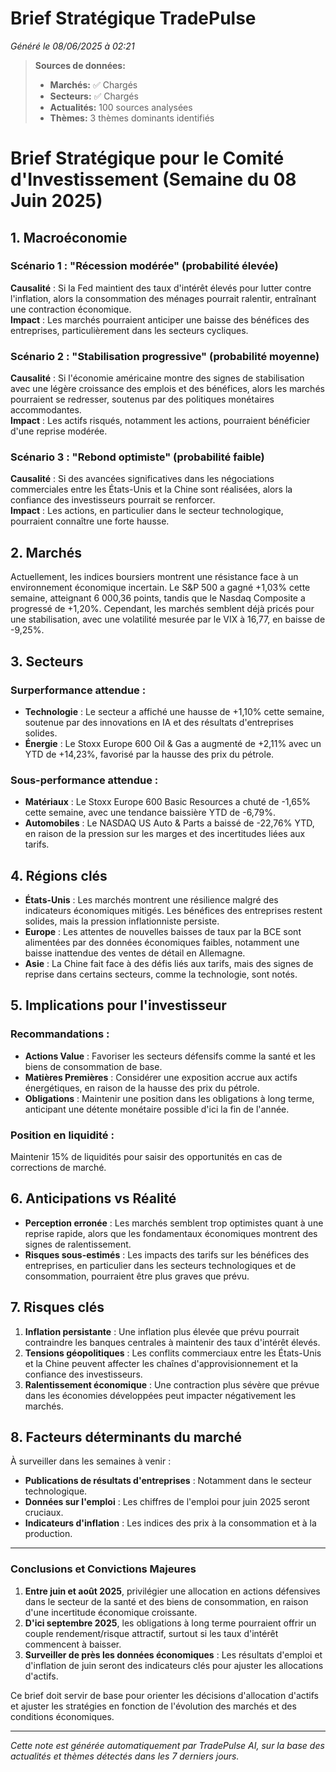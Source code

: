 # Brief Stratégique TradePulse

*Généré le 08/06/2025 à 02:21*

> **Sources de données:**
> - **Marchés:** ✅ Chargés
> - **Secteurs:** ✅ Chargés
> - **Actualités:** 100 sources analysées
> - **Thèmes:** 3 thèmes dominants identifiés

# Brief Stratégique pour le Comité d'Investissement (Semaine du 08 Juin 2025)

## 1. Macroéconomie

### Scénario 1 : "Récession modérée" (probabilité élevée)
**Causalité** : Si la Fed maintient des taux d'intérêt élevés pour lutter contre l'inflation, alors la consommation des ménages pourrait ralentir, entraînant une contraction économique.  
**Impact** : Les marchés pourraient anticiper une baisse des bénéfices des entreprises, particulièrement dans les secteurs cycliques.

### Scénario 2 : "Stabilisation progressive" (probabilité moyenne)
**Causalité** : Si l'économie américaine montre des signes de stabilisation avec une légère croissance des emplois et des bénéfices, alors les marchés pourraient se redresser, soutenus par des politiques monétaires accommodantes.  
**Impact** : Les actifs risqués, notamment les actions, pourraient bénéficier d'une reprise modérée.

### Scénario 3 : "Rebond optimiste" (probabilité faible)
**Causalité** : Si des avancées significatives dans les négociations commerciales entre les États-Unis et la Chine sont réalisées, alors la confiance des investisseurs pourrait se renforcer.  
**Impact** : Les actions, en particulier dans le secteur technologique, pourraient connaître une forte hausse.

## 2. Marchés

Actuellement, les indices boursiers montrent une résistance face à un environnement économique incertain. Le S&P 500 a gagné +1,03% cette semaine, atteignant 6 000,36 points, tandis que le Nasdaq Composite a progressé de +1,20%. Cependant, les marchés semblent déjà pricés pour une stabilisation, avec une volatilité mesurée par le VIX à 16,77, en baisse de -9,25%.

## 3. Secteurs

### Surperformance attendue :
- **Technologie** : Le secteur a affiché une hausse de +1,10% cette semaine, soutenue par des innovations en IA et des résultats d'entreprises solides.
- **Énergie** : Le Stoxx Europe 600 Oil & Gas a augmenté de +2,11% avec un YTD de +14,23%, favorisé par la hausse des prix du pétrole.

### Sous-performance attendue :
- **Matériaux** : Le Stoxx Europe 600 Basic Resources a chuté de -1,65% cette semaine, avec une tendance baissière YTD de -6,79%.
- **Automobiles** : Le NASDAQ US Auto & Parts a baissé de -22,76% YTD, en raison de la pression sur les marges et des incertitudes liées aux tarifs.

## 4. Régions clés

- **États-Unis** : Les marchés montrent une résilience malgré des indicateurs économiques mitigés. Les bénéfices des entreprises restent solides, mais la pression inflationniste persiste.
- **Europe** : Les attentes de nouvelles baisses de taux par la BCE sont alimentées par des données économiques faibles, notamment une baisse inattendue des ventes de détail en Allemagne.
- **Asie** : La Chine fait face à des défis liés aux tarifs, mais des signes de reprise dans certains secteurs, comme la technologie, sont notés.

## 5. Implications pour l'investisseur

### Recommandations :
- **Actions Value** : Favoriser les secteurs défensifs comme la santé et les biens de consommation de base.
- **Matières Premières** : Considérer une exposition accrue aux actifs énergétiques, en raison de la hausse des prix du pétrole.
- **Obligations** : Maintenir une position dans les obligations à long terme, anticipant une détente monétaire possible d'ici la fin de l'année.

### Position en liquidité :
Maintenir 15% de liquidités pour saisir des opportunités en cas de corrections de marché.

## 6. Anticipations vs Réalité

- **Perception erronée** : Les marchés semblent trop optimistes quant à une reprise rapide, alors que les fondamentaux économiques montrent des signes de ralentissement.
- **Risques sous-estimés** : Les impacts des tarifs sur les bénéfices des entreprises, en particulier dans les secteurs technologiques et de consommation, pourraient être plus graves que prévu.

## 7. Risques clés

1. **Inflation persistante** : Une inflation plus élevée que prévu pourrait contraindre les banques centrales à maintenir des taux d'intérêt élevés.
2. **Tensions géopolitiques** : Les conflits commerciaux entre les États-Unis et la Chine peuvent affecter les chaînes d'approvisionnement et la confiance des investisseurs.
3. **Ralentissement économique** : Une contraction plus sévère que prévue dans les économies développées peut impacter négativement les marchés.

## 8. Facteurs déterminants du marché

À surveiller dans les semaines à venir :
- **Publications de résultats d'entreprises** : Notamment dans le secteur technologique.
- **Données sur l'emploi** : Les chiffres de l'emploi pour juin 2025 seront cruciaux.
- **Indicateurs d'inflation** : Les indices des prix à la consommation et à la production.

---

### Conclusions et Convictions Majeures

1. **Entre juin et août 2025**, privilégier une allocation en actions défensives dans le secteur de la santé et des biens de consommation, en raison d'une incertitude économique croissante.
2. **D'ici septembre 2025**, les obligations à long terme pourraient offrir un couple rendement/risque attractif, surtout si les taux d'intérêt commencent à baisser.
3. **Surveiller de près les données économiques** : Les résultats d'emploi et d'inflation de juin seront des indicateurs clés pour ajuster les allocations d'actifs.

Ce brief doit servir de base pour orienter les décisions d'allocation d'actifs et ajuster les stratégies en fonction de l'évolution des marchés et des conditions économiques.

---

*Cette note est générée automatiquement par TradePulse AI, sur la base des actualités et thèmes détectés dans les 7 derniers jours.*
